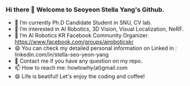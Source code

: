 ### Hi there 👋 Welcome to Seoyeon Stella Yang's Github.

- 🔭 I’m currently Ph.D Candidate Student in SNU, CV lab.
- 🌱 I’m interested in AI Robotics, 3D Vision, Visual Localization, NeRF.
- 👯 I’m AI Robotics KR Facebook Community Organizer. https://www.facebook.com/groups/airoboticskr
- 😄 You can check my detailed personal information on Linked in : linkedin.com/in/stella-seo-yeon-yang
- 💬 Contact me if you have any question on my repo.
- 📫 How to reach me: howtowhy(at)gmail.com
- 😄 Life is beatiful! Let's enjoy the coding and coffee!

